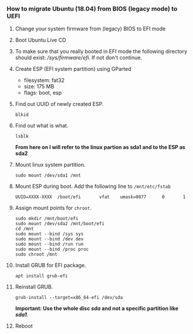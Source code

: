 ### How to migrate Ubuntu (18.04) from BIOS (legacy mode) to UEFI

1. Change your system firmware from (legacy) BIOS to EFI mode

1. Boot Ubuntu Live CD

1. To make sure that you really booted in EFI mode the following directory should exist: */sys/firmware/efi*. If not don't continue.

1. Create ESP (EFI system partition) using GParted
    - filesystem: fat32
    - size: 175 MB
    - flags: boot, esp

1. Find out UUID of newly created ESP.
    ```
    blkid
    ```

1. Find out what is what.
    ```
    lsblk
    ```
    **From here on I will refer to the linux partion as sda1 and to the ESP as sda2**

1. Mount linux system partition.
    ```
    sudo mount /dev/sda1 /mnt
    ```

1. Mount ESP during boot. Add the following line to ```/mnt/etc/fstab```
    ```
    UUID=XXXX-XXXX  /boot/efi       vfat    umask=0077      0       1
    ```

1. Assign mount points for ```chroot```.
    ```
    sudo mkdir /mnt/boot/efi
    sudo mount /dev/sda2 /mnt/boot/efi
    cd /mnt
    sudo mount --bind /sys sys
    sudo mount --bind /dev dev
    sudo mount --bind /run run
    sudo mount --bind /proc proc
    sudo chroot /mnt
    ```

1. Install GRUB for EFI package.
    ```
    apt install grub-efi
    ```

1. Reinstall GRUB.
    ```
    grub-install --target=x86_64-efi /dev/sda
    ```

    **Important: Use the whole disc *sda* and not a specific partition like *sda1***.

1. Reboot

